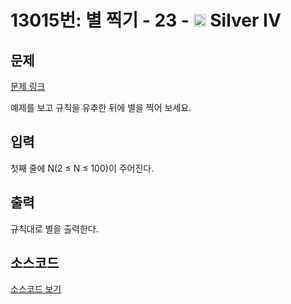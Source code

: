 # 13015번: 별 찍기 - 23 - <img src="https://static.solved.ac/tier_small/7.svg" style="height:20px" /> Silver IV

<!-- performance -->

<!-- 문제 제출 후 깃허브에 푸시를 했을 때 제출한 코드의 성능이 입력될 공간입니다.-->

<!-- end -->

## 문제

[문제 링크](https://boj.kr/13015)


<p>예제를 보고 규칙을 유추한 뒤에 별을 찍어 보세요.</p>



## 입력


<p>첫째 줄에 N(2 ≤ N ≤ 100)이 주어진다.</p>



## 출력


<p>규칙대로 별을 출력한다.</p>



## 소스코드

[소스코드 보기](별%20찍기%20-%2023.py)